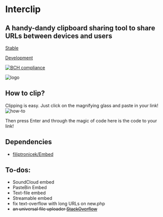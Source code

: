 # Interclip

## A handy-dandy clipboard sharing tool to share URLs between devices and users

[Stable](http://uni.hys.cz)

[Development](http://unidev.hys.cz/)

[![BCH compliance](https://bettercodehub.com/edge/badge/filiptronicek/Interclip?branch=master)]()

![logo](https://github.com/filiptronicek/Interclip/raw/master/img/interclip_logo.png)

## How to clip?

Clipping is easy. Just click on the magnifying glass and paste in your link!
![how-to](https://github.com/filiptronicek/Interclip/raw/master/img/interclip-home.gif)

Then press Enter and through the magic of code here is the code to your link!

## Dependencies
- [filiptronicek/Embed](https://github.com/filiptronicek/Embed)

## To-dos:
* SoundCloud embed
* PasteBin Embed
* Text-file embed
* Streamable embed
* fix text-overflow with long URLs on new.php
* ~~an universal file uploader [StackOverflow](https://stackoverflow.com/questions/58153921/how-can-you-upload-to-catbox-using-javascript)~~
